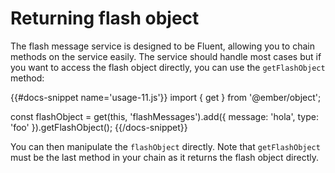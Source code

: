 # Returning flash object

The flash message service is designed to be Fluent, allowing you to chain methods on the service easily. The service should handle most cases but if you want to access the flash object directly, you can use the `getFlashObject` method:

{{#docs-snippet name='usage-11.js'}}
  import { get } from '@ember/object';

  const flashObject = get(this, 'flashMessages').add({
    message: 'hola',
    type: 'foo'
  }).getFlashObject();
{{/docs-snippet}}

You can then manipulate the `flashObject` directly. Note that `getFlashObject` must be the last method in your chain as it returns the flash object directly.

